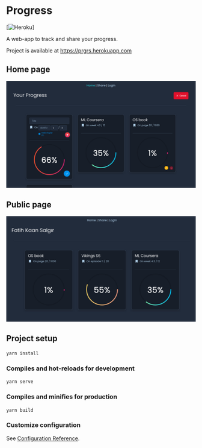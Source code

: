 # Progress

[![Heroku](https://heroku-badge.herokuapp.com/?app=prgrs&style=flat)]

A web-app to track and share your progress.

Project is available at https://prgrs.herokuapp.com

## Home page

![home](./img/home.png)

## Public page

![user](./img/user.png)

## Project setup
```
yarn install
```

### Compiles and hot-reloads for development
```
yarn serve
```

### Compiles and minifies for production
```
yarn build
```

### Customize configuration
See [Configuration Reference](https://cli.vuejs.org/config/).
